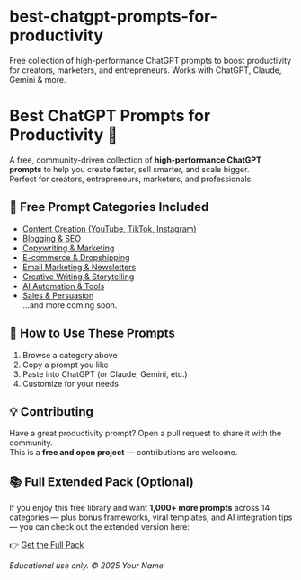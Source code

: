 # best-chatgpt-prompts-for-productivity
Free collection of high-performance ChatGPT prompts to boost productivity for creators, marketers, and entrepreneurs. Works with ChatGPT, Claude, Gemini & more.
# Best ChatGPT Prompts for Productivity 🚀

A free, community-driven collection of **high-performance ChatGPT prompts** to help you create faster, sell smarter, and scale bigger.  
Perfect for creators, entrepreneurs, marketers, and professionals.  

## 📌 Free Prompt Categories Included
- [Content Creation (YouTube, TikTok, Instagram)](prompts/content-creation.md)  
- [Blogging & SEO](prompts/blogging-seo.md)  
- [Copywriting & Marketing](prompts/copywriting.md)  
- [E-commerce & Dropshipping](prompts/ecommerce.md)  
- [Email Marketing & Newsletters](prompts/email-marketing.md)  
- [Creative Writing & Storytelling](prompts/storytelling.md)  
- [AI Automation & Tools](prompts/automation.md)  
- [Sales & Persuasion](prompts/sales.md)  
…and more coming soon.

## 🎯 How to Use These Prompts
1. Browse a category above  
2. Copy a prompt you like  
3. Paste into ChatGPT (or Claude, Gemini, etc.)  
4. Customize for your needs  

## 💡 Contributing
Have a great productivity prompt? Open a pull request to share it with the community.  
This is a **free and open project** — contributions are welcome.

## 📚 Full Extended Pack (Optional)
If you enjoy this free library and want **1,000+ more prompts** across 14 categories — plus bonus frameworks, viral templates, and AI integration tips — you can check out the extended version here:  

👉 [Get the Full Pack](https://bit.ly/3JtTEZ1)  

*Educational use only. © 2025 Your Name*
